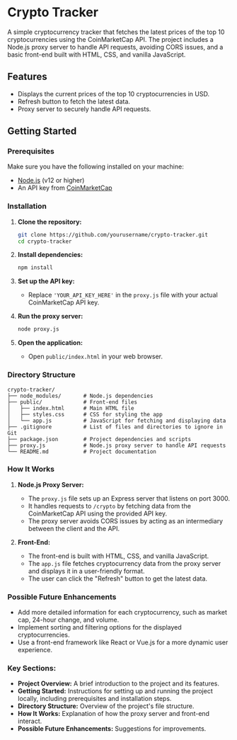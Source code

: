# Crypto Tracker

A simple cryptocurrency tracker that fetches the latest prices of the top 10 cryptocurrencies using the CoinMarketCap API. The project includes a Node.js proxy server to handle API requests, avoiding CORS issues, and a basic front-end built with HTML, CSS, and vanilla JavaScript.

## Features

- Displays the current prices of the top 10 cryptocurrencies in USD.
- Refresh button to fetch the latest data.
- Proxy server to securely handle API requests.

## Getting Started

### Prerequisites

Make sure you have the following installed on your machine:

- [Node.js](https://nodejs.org/) (v12 or higher)
- An API key from [CoinMarketCap](https://coinmarketcap.com/api/)

### Installation

1. **Clone the repository:**

   ```bash
   git clone https://github.com/yourusername/crypto-tracker.git
   cd crypto-tracker
   ```

2. **Install dependencies:**

   ```bash
   npm install
   ```

3. **Set up the API key:**

   - Replace `'YOUR_API_KEY_HERE'` in the `proxy.js` file with your actual CoinMarketCap API key.

4. **Run the proxy server:**

   ```bash
   node proxy.js
   ```

5. **Open the application:**

   - Open `public/index.html` in your web browser.

### Directory Structure

```plaintext
crypto-tracker/
├── node_modules/       # Node.js dependencies
├── public/             # Front-end files
│   ├── index.html      # Main HTML file
│   ├── styles.css      # CSS for styling the app
│   └── app.js          # JavaScript for fetching and displaying data
├── .gitignore          # List of files and directories to ignore in Git
├── package.json        # Project dependencies and scripts
├── proxy.js            # Node.js proxy server to handle API requests
└── README.md           # Project documentation
```

### How It Works

1. **Node.js Proxy Server:**
   - The `proxy.js` file sets up an Express server that listens on port 3000.
   - It handles requests to `/crypto` by fetching data from the CoinMarketCap API using the provided API key.
   - The proxy server avoids CORS issues by acting as an intermediary between the client and the API.

2. **Front-End:**
   - The front-end is built with HTML, CSS, and vanilla JavaScript.
   - The `app.js` file fetches cryptocurrency data from the proxy server and displays it in a user-friendly format.
   - The user can click the "Refresh" button to get the latest data.

### Possible Future Enhancements

- Add more detailed information for each cryptocurrency, such as market cap, 24-hour change, and volume.
- Implement sorting and filtering options for the displayed cryptocurrencies.
- Use a front-end framework like React or Vue.js for a more dynamic user experience.


### Key Sections:
- **Project Overview:** A brief introduction to the project and its features.
- **Getting Started:** Instructions for setting up and running the project locally, including prerequisites and installation steps.
- **Directory Structure:** Overview of the project's file structure.
- **How It Works:** Explanation of how the proxy server and front-end interact.
- **Possible Future Enhancements:** Suggestions for  improvements.
